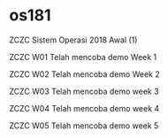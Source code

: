 # os181
ZCZC Sistem Operasi 2018 Awal (1)

ZCZC W01 Telah mencoba demo Week 1

ZCZC W02 Telah mencoba demo Week 2

ZCZC W03 Telah mencoba demo week 3

ZCZC W04 Telah mencoba demo week 4

ZCZC W05 Telah mencoba demo week 5
